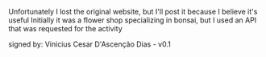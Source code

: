Unfortunately I lost the original website, but I'll post it because I believe it's useful
Initially it was a flower shop specializing in bonsai, but I used an API that was requested for the activity

signed by: Vinicius Cesar D'Ascenção Dias - v0.1